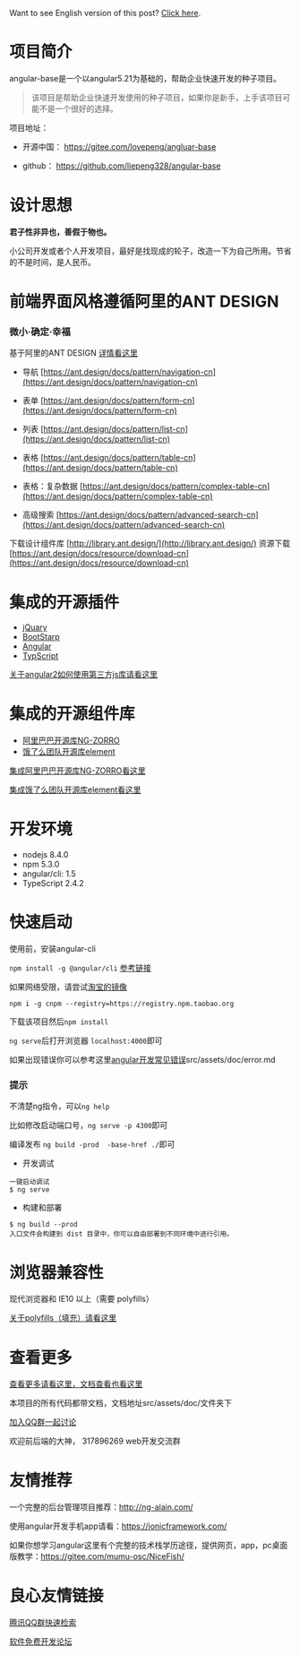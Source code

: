 Want to see English version of this post? [Click here](./README_EN.md).

# 项目简介
angular-base是一个以angular5.21为基础的，帮助企业快速开发的种子项目。
> 该项目是帮助企业快速开发使用的种子项目，如果你是新手，上手该项目可能不是一个很好的选择。


项目地址：

- 开源中国： https://gitee.com/lovepeng/angluar-base

- github：  https://github.com/liepeng328/angular-base

# 设计思想
**君子性非异也，善假于物也。**

小公司开发或者个人开发项目，最好是找现成的轮子，改造一下为自己所用。节省的不是时间，是人民币。

# 前端界面风格遵循阿里的ANT DESIGN

### 微小·确定·幸福

基于阿里的ANT DESIGN [详情看这里](https://ant.design/docs/spec/introduce-cn)
- 导航 [https://ant.design/docs/pattern/navigation-cn](https://ant.design/docs/pattern/navigation-cn)

- 表单 [https://ant.design/docs/pattern/form-cn](https://ant.design/docs/pattern/form-cn)

- 列表 [https://ant.design/docs/pattern/list-cn](https://ant.design/docs/pattern/list-cn)

- 表格 [https://ant.design/docs/pattern/table-cn](https://ant.design/docs/pattern/table-cn)

- 表格：复杂数据 [https://ant.design/docs/pattern/complex-table-cn](https://ant.design/docs/pattern/complex-table-cn)

- 高级搜索 [https://ant.design/docs/pattern/advanced-search-cn](https://ant.design/docs/pattern/advanced-search-cn)
 
 下载设计组件库 [http://library.ant.design/](http://library.ant.design/)
 资源下载 [https://ant.design/docs/resource/download-cn](https://ant.design/docs/resource/download-cn)



# 集成的开源插件
- [jQuary](https://jquery.com/)
- [BootStarp](http://www.bootcss.com/)
- [Angular](https://angular.cn/)
- [TypScript](https://www.tslang.cn/)

[关于angular2如何使用第三方js库请看这里](http://www.jianshu.com/p/02a3ced24366)

# 集成的开源组件库
- [阿里巴巴开源库NG-ZORRO](https://ng.ant.design/#/docs/angular/introduce)
- [饿了么团队开源库element](https://element-angular.faas.ele.me/guide/install)

[集成阿里巴巴开源库NG-ZORRO看这里](https://ng.ant.design/#/docs/angular/getting-started)

[集成饿了么团队开源库element看这里](https://element-angular.faas.ele.me/guide/install)

# 开发环境
- nodejs 8.4.0
- npm 5.3.0
- angular/cli: 1.5
- TypeScript 2.4.2


# 快速启动

使用前，安装angular-cli 

`npm install -g @angular/cli` [参考链接](https://github.com/angular/angular-cli)

如果网络受限，请尝试[淘宝的镜像](https://github.com/cnpm/cnpm)

`npm i -g cnpm --registry=https://registry.npm.taobao.org`

下载该项目然后`npm install`

`ng serve`后打开浏览器 `localhost:4000`即可


如果出现错误你可以参考这里[angular开发常见错误](src/assets/doc/error.md)src/assets/doc/error.md

### 提示
不清楚ng指令，可以`ng help`

比如修改启动端口号，`ng serve -p 4300`即可

编译发布 `ng build -prod  -base-href ./`即可


- 开发调试
```
一键启动调试
$ ng serve 
```
-  构建和部署
```
$ ng build --prod
入口文件会构建到 dist 目录中，你可以自由部署到不同环境中进行引用。
```

# 浏览器兼容性
现代浏览器和 IE10 以上（需要 polyfills）

[关于polyfills（填充）请看这里](src/assets/doc/polyfills.md)

# 查看更多

[查看更多请看这里，文档查看也看这里](src/assets/doc/index.md)

本项目的所有代码都带文档，文档地址src/assets/doc/文件夹下

[加入QQ群一起讨论](https://jq.qq.com/?_wv=1027&k=50KMIsW)

欢迎前后端的大神， 317896269 web开发交流群

# 友情推荐

一个完整的后台管理项目推荐：http://ng-alain.com/

使用angular开发手机app请看：https://ionicframework.com/

如果你想学习angular这里有个完整的技术栈学历途径，提供网页，app，pc桌面版教学：https://gitee.com/mumu-osc/NiceFish/


 # 良心友情链接

[腾讯QQ群快速检索](http://u.720life.cn/s/8cf73f7c)

[软件免费开发论坛](http://u.720life.cn/s/bbb01dc0)